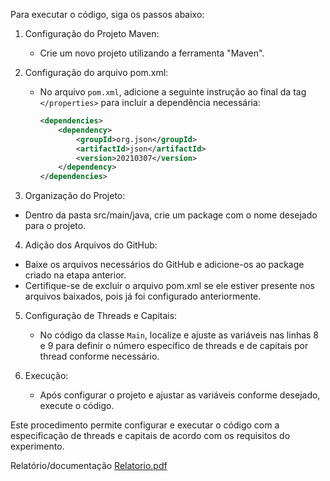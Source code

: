 Para executar o código, siga os passos abaixo:

1. Configuração do Projeto Maven:
   - Crie um novo projeto utilizando a ferramenta "Maven".

2. Configuração do arquivo pom.xml:
   - No arquivo `pom.xml`, adicione a seguinte instrução ao final da tag `</properties>` para incluir a dependência necessária:
   
     ```xml
     <dependencies>
         <dependency>
             <groupId>org.json</groupId>
             <artifactId>json</artifactId>
             <version>20210307</version>
         </dependency>
     </dependencies>
     ```

3. Organização do Projeto:
- Dentro da pasta src/main/java, crie um package com o nome desejado para o projeto.

4. Adição dos Arquivos do GitHub:
- Baixe os arquivos necessários do GitHub e adicione-os ao package criado na etapa anterior.
- Certifique-se de excluir o arquivo pom.xml se ele estiver presente nos arquivos baixados, pois já foi configurado anteriormente.

5. Configuração de Threads e Capitais:
   - No código da classe `Main`, localize e ajuste as variáveis nas linhas 8 e 9 para definir o número específico de threads e de capitais por thread conforme necessário.

6. Execução:
   - Após configurar o projeto e ajustar as variáveis conforme desejado, execute o código.

Este procedimento permite configurar e executar o código com a especificação de threads e capitais de acordo com os requisitos do experimento.

Relatório/documentação [Relatorio.pdf](https://github.com/user-attachments/files/16045570/Relatorio.pdf)
